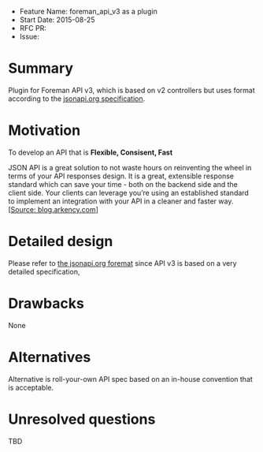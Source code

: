 - Feature Name: foreman_api_v3 as a plugin
- Start Date: 2015-08-25
- RFC PR:
- Issue:

# Summary
[summary]: #summary

Plugin for Foreman API v3, which is based on v2 controllers but uses format according to the [jsonapi.org  specification](http://www.jsonapi.org).

# Motivation
[motivation]: #motivation

To develop an API that is **Flexible, Consisent, Fast**

JSON API is a great solution to not waste hours on reinventing the wheel in terms of your API responses design. It is a great, extensible response standard which can save your time - both on the backend side and the client side. Your clients can leverage you’re using an established standard to implement an integration with your API in a cleaner and faster way. [[Source: blog.arkency.com](http://blog.arkency.com/2016/02/how-and-why-should-you-use-json-api-in-your-rails-api/)]


# Detailed design
[design]: #detailed-design

Please refer to [the jsonapi.org foremat](http://jsonapi.org/format/) since API v3 is based on a very detailed specification,

# Drawbacks
[drawbacks]: #drawbacks

None

# Alternatives
[alternatives]: #alternatives

Alternative is roll-your-own API spec based on an in-house convention that is acceptable.

# Unresolved questions
[unresolved]: #unresolved-questions

TBD